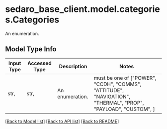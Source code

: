 # sedaro_base_client.model.categories.Categories

An enumeration.

## Model Type Info
Input Type | Accessed Type | Description | Notes
------------ | ------------- | ------------- | -------------
str,  | str,  | An enumeration. | must be one of ["POWER", "CCDH", "COMMS", "ATTITUDE", "NAVIGATION", "THERMAL", "PROP", "PAYLOAD", "CUSTOM", ] 

[[Back to Model list]](../../README.md#documentation-for-models) [[Back to API list]](../../README.md#documentation-for-api-endpoints) [[Back to README]](../../README.md)

